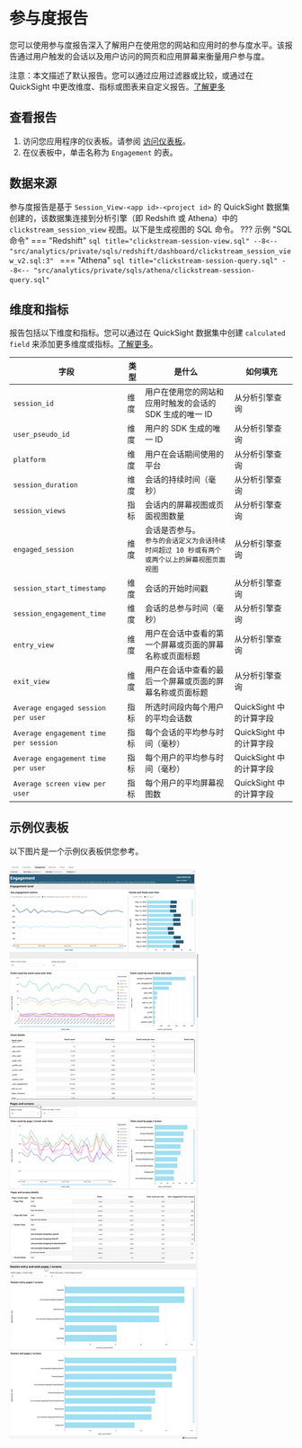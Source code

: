 # 参与度报告
您可以使用参与度报告深入了解用户在使用您的网站和应用时的参与度水平。该报告通过用户触发的会话以及用户访问的网页和应用屏幕来衡量用户参与度。

注意：本文描述了默认报告。您可以通过应用过滤器或比较，或通过在 QuickSight 中更改维度、指标或图表来自定义报告。[了解更多](https://docs.aws.amazon.com/quicksight/latest/user/working-with-visuals.html)

## 查看报告
1. 访问您应用程序的仪表板。请参阅 [访问仪表板](index.md)。
2. 在仪表板中，单击名称为 `Engagement` 的表。

## 数据来源
参与度报告是基于 `Session_View-<app id>-<project id>` 的 QuickSight 数据集创建的，该数据集连接到分析引擎（即 Redshift 或 Athena）中的 `clickstream_session_view` 视图。以下是生成视图的 SQL 命令。
??? 示例 "SQL 命令"
    === "Redshift"
        ```sql title="clickstream-session-view.sql"
        --8<-- "src/analytics/private/sqls/redshift/dashboard/clickstream_session_view_v2.sql:3"
        ```
    === "Athena"
        ```sql title="clickstream-session-query.sql"
        --8<-- "src/analytics/private/sqls/athena/clickstream-session-query.sql"
        ```

## 维度和指标
报告包括以下维度和指标。您可以通过在 QuickSight 数据集中创建 `calculated field` 来添加更多维度或指标。[了解更多](https://docs.aws.amazon.com/quicksight/latest/user/adding-a-calculated-field-analysis.html)。

|字段 | 类型| 是什么 | 如何填充|
|----------|---|---------|--------------------|
|`session_id`| 维度 | 用户在使用您的网站和应用时触发的会话的 SDK 生成的唯一 ID | 从分析引擎查询|
|`user_pseudo_id`| 维度 | 用户的 SDK 生成的唯一 ID  | 从分析引擎查询|
|`platform`| 维度 | 用户在会话期间使用的平台  | 从分析引擎查询|
|`session_duration`| 维度 | 会话的持续时间（毫秒）  | 从分析引擎查询|
|`session_views`| 指标 | 会话内的屏幕视图或页面视图数量  | 从分析引擎查询|
|`engaged_session`| 维度 | 会话是否参与。</br>`参与的会话定义为会话持续时间超过 10 秒或有两个或两个以上的屏幕视图页面视图` | 从分析引擎查询|
|`session_start_timestamp`| 维度 | 会话的开始时间戳  | 从分析引擎查询|
|`session_engagement_time`| 维度 | 会话的总参与时间（毫秒）  | 从分析引擎查询|
|`entry_view`| 维度 | 用户在会话中查看的第一个屏幕或页面的屏幕名称或页面标题  | 从分析引擎查询|
|`exit_view`| 维度 | 用户在会话中查看的最后一个屏幕或页面的屏幕名称或页面标题  | 从分析引擎查询|
|`Average engaged session per user`| 指标 | 所选时间段内每个用户的平均会话数  | QuickSight 中的计算字段|
|`Average engagement time per session`| 指标 | 每个会话的平均参与时间（毫秒）  | QuickSight 中的计算字段|
|`Average engagement time per user`| 指标 | 每个用户的平均参与时间（毫秒）  | QuickSight 中的计算字段|
|`Average screen view per user`| 指标 | 每个用户的平均屏幕视图数  | QuickSight 中的计算字段|

## 示例仪表板
以下图片是一个示例仪表板供您参考。

![参与度仪表板](../../images/analytics/dashboard/engagement.png)
